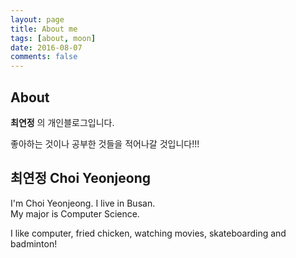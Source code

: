```yaml
---
layout: page
title: About me
tags: [about, moon]
date: 2016-08-07
comments: false
---
```


## About

**최연정** 의 개인블로그입니다.   

좋아하는 것이나 공부한 것들을 적어나갈 것입니다!!!

## 최연정 Choi Yeonjeong  

I'm Choi Yeonjeong. I live in Busan.  
My major is Computer Science.  

I like computer, fried chicken, watching movies, skateboarding and badminton!
